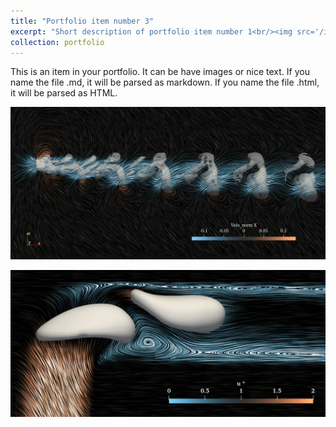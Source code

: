 ```yaml
---
title: "Portfolio item number 3"
excerpt: "Short description of portfolio item number 1<br/><img src='/images/caps_corner.png'>"
collection: portfolio
---
```


This is an item in your portfolio. It can be have images or nice text. If you name the file .md, it will be parsed as markdown. If you name the file .html, it will be parsed as HTML.



![Editing a markdown file for a talk](/images/Re200O0.3.png)

![Editing a markdown file for a talk](/images/caps_corner.png)
